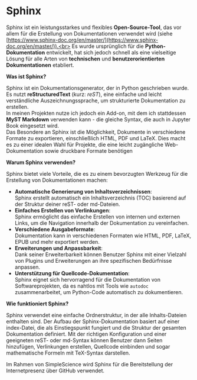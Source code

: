 # Sphinx

Sphinx ist ein leistungsstarkes und flexibles **Open-Source-Tool**, das vor allem für die Erstellung von Dokumentationen verwendet wird (siehe [https://www.sphinx-doc.org/en/master/](https://www.sphinx-doc.org/en/master/)).<br>
Es wurde ursprünglich für die **Python-Dokumentation** entwickelt, hat sich jedoch schnell als eine vielseitige Lösung für alle Arten von **technischen** und **benutzerorientierten Dokumentationen** etabliert.

**Was ist Sphinx?**

Sphinx ist ein Dokumentationsgenerator, der in Python geschrieben wurde. Es nutzt **reStructuredText** (kurz: *reST*), eine einfache und leicht verständliche Auszeichnungssprache, um strukturierte Dokumentation zu erstellen.<br>
In meinen Projekten nutze ich jedoch ein Add-on, mit dem ich stattdessen **MyST Markdown** verwenden kann - die gleiche Syntax, die auch in Jupyter Book eingesetzt wird.<br>
Das Besondere an Sphinx ist die Möglichkeit, Dokumente in verschiedene Formate zu exportieren, einschließlich HTML, PDF und LaTeX. Dies macht es zu einer idealen Wahl für Projekte, die eine leicht zugängliche Web-Dokumentation sowie druckbare Formate benötigen

**Warum Sphinx verwenden?**

Sphinx bietet viele Vorteile, die es zu einem bevorzugten Werkzeug für die Erstellung von Dokumentationen machen:

- **Automatische Generierung von Inhaltsverzeichnissen**:<br>
    Sphinx erstellt automatisch ein Inhaltsverzeichnis (TOC) basierend auf der Struktur deiner reST- oder md-Dateien.
- **Einfaches Erstellen von Verlinkungen**:<br>
    Sphinx ermöglicht das einfache Erstellen von internen und externen Links, um die Navigation innerhalb der Dokumentation zu vereinfachen.
- **Verschiedene Ausgabeformate**:<br>
    Dokumentation kann in verschiedenen Formaten wie HTML, PDF, LaTeX, EPUB und mehr exportiert werden.
- **Erweiterungen und Anpassbarkeit**:<br>
    Dank seiner Erweiterbarkeit können Benutzer Sphinx mit einer Vielzahl von Plugins und Erweiterungen an ihre spezifischen Bedürfnisse anpassen.
- **Unterstützung für Quellcode-Dokumentation**:<br>
    Sphinx eignet sich hervorragend für die Dokumentation von Softwareprojekten, da es nahtlos mit Tools wie `autodoc` zusammenarbeitet, um Python-Code automatisch zu dokumentieren.

**Wie funktioniert Sphinx?**

Sphinx verwendet eine einfache Ordnerstruktur, in der alle Inhalts-Dateien enthalten sind. Der Aufbau der Sphinx-Dokumentation basiert auf einer index-Datei, die als Einstiegspunkt fungiert und die Struktur der gesamten Dokumentation definiert. Mit der richtigen Konfiguration und einer geeigneten reST- oder md-Syntax können Benutzer dann Seiten hinzufügen, Verlinkungen erstellen, Quellcode einbinden und sogar mathematische Formeln mit TeX-Syntax darstellen.

Im Rahmen von SimpleScience wird Sphinx für die Bereitstellung der Internetpresenz über GitHub verwendet.
